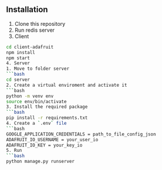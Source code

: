 ## Installation

1. Clone this repository
2. Run redis server
3. Client
  ```bash
  cd client-adafruit 
  npm install
  npm start
4. Server
  1. Move to folder server
  ```bash
  cd server
  2. Create a virtual enviroment and activate it
  ```bash
  python -m venv env
  source env/bin/activate
  3. Install the required package
  ```bash
  pip install -r requirements.txt
  4. Create a `.env` file
  ```bash
  GOOGLE_APPLICATION_CREDENTIALS = path_to_file_config_json
  ADAFRUIT_IO_USERNAME = your_user_io
  ADAFRUIT_IO_KEY = your_key_io
  5. Run
  ```bash
  python manage.py runserver
